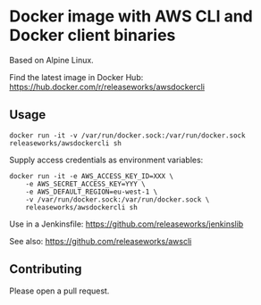 # Docker image with AWS CLI and Docker client binaries
Based on Alpine Linux.

Find the latest image in Docker Hub: https://hub.docker.com/r/releaseworks/awsdockercli

## Usage
```
docker run -it -v /var/run/docker.sock:/var/run/docker.sock releaseworks/awsdockercli sh
```

Supply access credentials as environment variables:
```
docker run -it -e AWS_ACCESS_KEY_ID=XXX \
	-e AWS_SECRET_ACCESS_KEY=YYY \
	-e AWS_DEFAULT_REGION=eu-west-1 \
	-v /var/run/docker.sock:/var/run/docker.sock \
	releaseworks/awsdockercli sh
```

Use in a Jenkinsfile: https://github.com/releaseworks/jenkinslib

See also: https://github.com/releaseworks/awscli

## Contributing
Please open a pull request.


